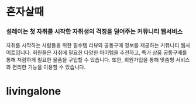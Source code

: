 # 혼자살때

### 설레이는 첫 자취를 시작한 자취생의 걱정을 덜어주는 커뮤니티 웹서비스

자취를 시작하는 사람들을 위한 필수템 리뷰와 공동구매 정보를 제공하는 커뮤니티 웹사이트입니다. 회원들은 자취에 필요한 다양한 아이템을 추천하고, 특가 상품 공동구매를 통해 저렴하게 필요한 물품을 구입할 수 있습니다. 또한, 회원가입을 통해 맞춤형 서비스와 편리한 기능을 이용할 수 있습니다.
# livingalone
